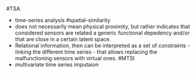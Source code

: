 #TSA
+ time-series analysis
#spatial-similarity 
+ does not necessarily mean physical proximity, but rather indicates that considered sensors are related a generic functional depedency and/or that are close in a certain latent space.   
+ Relational information, then can be interpreted as a set of constraints - linking the different time series - that allows replacing the malfunctioning sensors with virtual ones.
#MTSI
+ multivariate time series imputaion